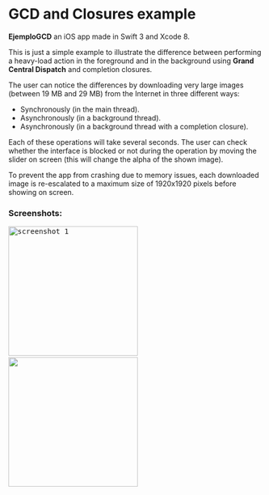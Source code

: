 # GCD and Closures example

**EjemploGCD** an iOS app made in Swift 3 and Xcode 8.

This is just a simple example to illustrate the difference between performing a heavy-load action in the foreground and in the background using **Grand Central Dispatch** and completion closures.

The user can notice the differences by downloading very large images (between 19 MB and 29 MB) from the Internet in three different ways:

- Synchronously (in the main thread).
- Asynchronously (in a background thread).
- Asynchronously (in a background thread with a completion closure).

Each of these operations will take several seconds. The user can check whether the interface is blocked or not during the operation by moving the slider on screen (this will change the alpha of the shown image).

To prevent the app from crashing due to memory issues, each downloaded image is re-escalated to a maximum size of 1920x1920 pixels before showing on screen.

### Screenshots:

<kbd> <img alt="screenshot 1" src="https://cloud.githubusercontent.com/assets/18370149/25415740/de2b6ed6-2a39-11e7-93fd-2f0865382581.jpg" width="256"> </kbd> &nbsp; <kbd> <img src="https://cloud.githubusercontent.com/assets/18370149/25415928/2d26ead2-2a3b-11e7-9626-10d699a5e735.jpg" width="256"> </kbd>
